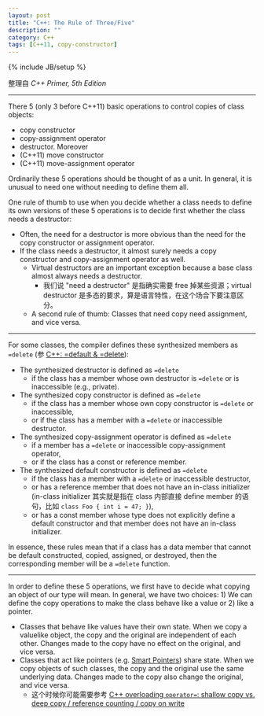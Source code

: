 ```yaml
---
layout: post
title: "C++: The Rule of Three/Five"
description: ""
category: C++
tags: [C++11, copy-constructor]
---
```

{% include JB/setup %}

整理自 _C++ Primer, 5th Edition_

-----

There 5 (only 3 before C++11) basic operations to control copies of class objects: 

- copy constructor
- copy-assignment operator
- destructor. Moreover
- (C++11) move constructor
- (C++11) move-assignment operator

Ordinarily these 5 operations should be thought of as a unit. In general, it is unusual to need one without needing to define them all.

One rule of thumb to use when you decide whether a class needs to define its own versions of these 5 operations is to decide first whether the class needs a destructor: 

- Often, the need for a destructor is more obvious than the need for the copy constructor or assignment operator. 
- If the class needs a destructor, it almost surely needs a copy constructor and copy-assignment operator as well.
	- Virtual destructors are an important exception because a base class almost always needs a destructor.
		- 我们说 "need a destructor" 是指确实需要 free 掉某些资源；virtual destructor 是多态的要求，算是语言特性，在这个场合下要注意区分。
	- A second rule of thumb: Classes that need copy need assignment, and vice versa.
	
-----
	
For some classes, the compiler defines these synthesized members as `=delete` (参 [C++: =default & =delete](/c++/2015/05/03/cpp-default--delete)):

- The synthesized destructor is defined as `=delete` 
	- if the class has a member whose own destructor is `=delete` or is inaccessible (e.g., private).
- The synthesized copy constructor is defined as `=delete` 
	- if the class has a member whose own copy constructor is `=delete` or inaccessible,
	- or if the class has a member with a `=delete` or inaccessible destructor.
- The synthesized copy-assignment operator is defined as `=delete` 
	- if a member has a `=delete` or inaccessible copy-assignment operator, 
	- or if the class has a const or reference member.
- The synthesized default constructor is defined as `=delete` 
	- if the class has a member with a `=delete` or inaccessible destructor, 
	- or has a reference member that does not have an in-class initializer (in-class initializer 其实就是指在 class 内部直接 define member 的语句，比如 `class Foo { int i = 47; }`),
	- or has a const member whose type does not explicitly define a default constructor and that member does not have an in-class initializer.
	
In essence, these rules mean that if a class has a data member that cannot be default constructed, copied, assigned, or destroyed, then the corresponding member will be a `=delete` function.

----- 

In order to define these 5 operations, we first have to decide what copying an object of our type will mean. In general, we have two choices: 1) We can define the copy operations to make the class behave like a value or 2) like a pointer.

- Classes that behave like values have their own state. When we copy a valuelike object, the copy and the original are independent of each other. Changes made to the copy have no effect on the original, and vice versa.
- Classes that act like pointers (e.g. [Smart Pointers](/c++/2015/05/07/cpp11-smart-pointer-auto_ptr-is-deprecated-use-unique_ptr-instead-here-also-comes-shared_ptr-and-weak_ptr)) share state. When we copy objects of such classes, the copy and the original use the same underlying data. Changes made to the copy also change the original, and vice versa.
	- 这个时候你可能需要参考 [C++ overloading `operator=`: shallow copy vs. deep copy / reference counting / copy on write](/c++/2015/04/04/cpp-overloading--shallow-copy-vs-deep-copy--reference-counting--copy-on-write)

